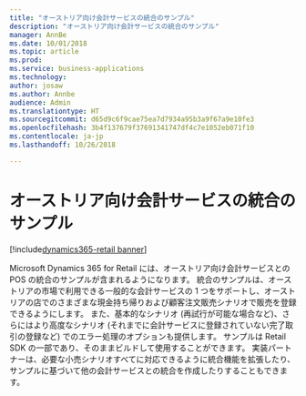 ```yaml
---
title: "オーストリア向け会計サービスの統合のサンプル"
description: "オーストリア向け会計サービスの統合のサンプル"
manager: AnnBe
ms.date: 10/01/2018
ms.topic: article
ms.prod: 
ms.service: business-applications
ms.technology: 
author: josaw
ms.author: Annbe
audience: Admin
ms.translationtype: HT
ms.sourcegitcommit: d65d9c6f9cae75ea7d7934a95b3a9f67a9e10fe3
ms.openlocfilehash: 3b4f137679f37691341747df4c7e1052eb071f10
ms.contentlocale: ja-jp
ms.lasthandoff: 10/26/2018

---
```

#  <a name="fiscal-service-integration-sample-for-austria"></a>オーストリア向け会計サービスの統合のサンプル

[!include[dynamics365-retail banner](../includes/dynamics365-retail.md)]

Microsoft Dynamics 365 for Retail には、オーストリア向け会計サービスとの POS の統合のサンプルが含まれるようになります。 統合のサンプルは、オーストリアの市場で利用できる一般的な会計サービスの 1 つをサポートし、オーストリアの店でのさまざまな現金持ち帰りおよび顧客注文販売シナリオで販売を登録できるようにします。 また、基本的なシナリオ (再試行が可能な場合など)、さらにはより高度なシナリオ (それまでに会計サービスに登録されていない完了取引の登録など) でのエラー処理のオプションも提供します。 サンプルは Retail SDK の一部であり、そのままビルドして使用することができます。 実装パートナーは、必要な小売シナリオすべてに対応できるように統合機能を拡張したり、サンプルに基づいて他の会計サービスとの統合を作成したりすることもできます。

